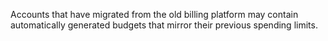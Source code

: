 <!-- expires 2026-01-10 -->
<!-- We should not need to mention these budgets in 2026, but check in billing-vnext for confirmation.-->

Accounts that have migrated from the old billing platform may contain automatically generated budgets that mirror their previous spending limits.

<!-- end expires 2026-01-10 -->
